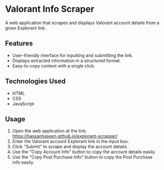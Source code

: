 # Valorant Info Scraper

A web application that scrapes and displays Valorant account details from a given Explorant link.

## Features

- User-friendly interface for inputting and submitting the link.
- Displays extracted information in a structured format.
- Easy-to-copy content with a single click.

## Technologies Used

- HTML
- CSS
- JavaScript

## Usage

1. Open the web application at the link: https://hassanhaseen.github.io/explorant-scrapper/
2. Enter the Valorant account Explorant link in the input box.
3. Click "Submit" to scrape and display the account details.
4. Use the "Copy Account Info" button to copy the account details easily.
5. Use the "Copy Post Purchase Info" button to copy the Post Purchase info easily.
